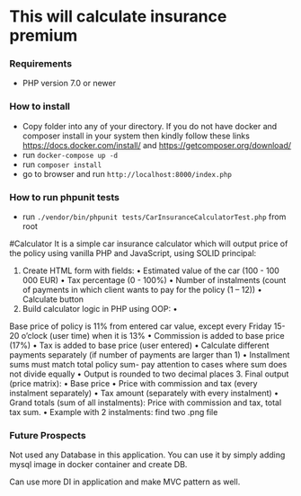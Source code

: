 # This will calculate insurance premium

### Requirements

*  PHP version 7.0 or newer

### How to install

* Copy folder into any of your directory. If you do not have docker and composer install in your system then kindly follow these links
 https://docs.docker.com/install/ and
 https://getcomposer.org/download/
* run `docker-compose up -d`
* run `composer install`
* go to browser and run `http://localhost:8000/index.php`

### How to run phpunit tests

* run `./vendor/bin/phpunit tests/CarInsuranceCalculatorTest.php` from root

#Calculator
 It is a simple car insurance calculator which will output price of the policy using vanilla PHP
 and JavaScript, using SOLID principal:
 1. Create HTML form with fields:
 • Estimated value of the car (100 - 100 000 EUR)
 • Tax percentage (0 - 100%)
 • Number of instalments (count of payments in which client wants to pay for the
 policy (1 – 12))
 • Calculate button
 2. Build calculator logic in PHP using OOP:
 •
 </Test>
 Base price of policy is 11% from entered car value, except every Friday 15-20
 o’clock (user time) when it is 13%<Test>
 • Commission is added to base price (17%)
 • Tax is added to base price (user entered)
 • Calculate different payments separately (if number of payments are larger than 1)
 • Installment sums must match total policy sum- pay attention to cases where sum
 does not divide equally
 • Output is rounded to two decimal places
 3. Final output (price matrix):
 • Base price
 • Price with commission and tax (every instalment separately)
 • Tax amount (separately with every instalment)
 • Grand totals (sum of all instalments): Price with commission and tax, total tax
 sum.
 • Example with 2 instalments: find two .png file

 ### Future Prospects

 Not used any Database in this application. You can use it by simply adding mysql image in docker container and create DB.

 Can use more DI in application and make MVC pattern as well.